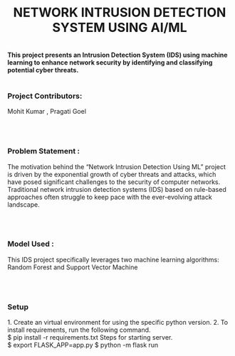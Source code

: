 <h1 align ="center"><br>NETWORK INTRUSION DETECTION SYSTEM USING AI/ML</h1>

<br>**This project presents an Intrusion Detection System (IDS) using machine learning to 
enhance network security by identifying and classifying potential cyber threats.**
<br><br>
<h3 align="left"> Project Contributors: </h3>
Mohit Kumar , Pragati Goel

<br><br>


<h3 align="left"> Problem Statement :</h3>
The motivation behind the “Network Intrusion Detection Using ML” project is driven 
by the exponential growth of cyber threats and attacks, which have posed significant 
challenges to the security of computer networks. Traditional network intrusion 
detection systems (IDS) based on rule-based approaches often struggle to keep pace 
with the ever-evolving attack landscape.

<br><br>

<h3 align="left"> Model Used :</h3>
This IDS project specifically leverages two machine 
learning algorithms: Random Forest and Support Vector Machine 

<br><br>

<h3 align="left"> Setup <br> </h3>
1. Create an virtual environment for using the specific python version.
2. To install requirements, run the following command.
<br>
$ pip install -r requirements.txt
Steps for starting server.
<br>
$ export FLASK_APP=app.py
$ python -m flask run
